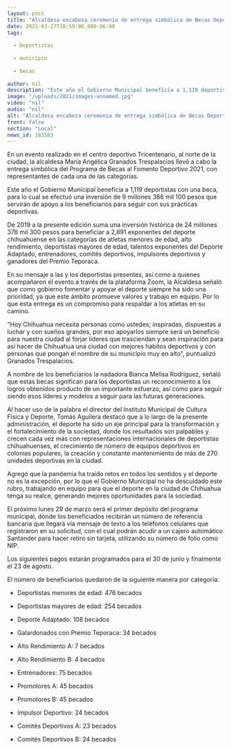 ```yaml
---
layout: post
title: "Alcaldesa encabeza ceremonia de entrega simbólica de Becas Deportivas 2021"
date: 2021-03-27T18:59:00.000-06:00
tags:
  
  - Deportistas
  
  - municipio
  
  - becas
  
author: nil
description: "Este año el Gobierno Municipal beneficia a 1,119 deportistas con una beca, para lo cual se efectuó una inversión de 9 millones 386 mil 100 pesos que servirán de apoyo a los beneficiarios para seguir con sus prácticas deportivas."
image: "/uploads/2021/images-unnamed.jpg"
video: "nil"
audio: "nil"
alt: "Alcaldesa encabeza ceremonia de entrega simbólica de Becas Deportivas 2021"
front: false
section: "Local"
news_id: 183583
---
```


En un evento realizado en el centro deportivo Tricentenario, al norte de la ciudad, la alcaldesa María Angélica Granados Trespalacios llevó a cabo la entrega simbólica del Programa de Becas al Fomento Deportivo 2021, con representantes de cada una de las categorías.

 

Este año el Gobierno Municipal beneficia a 1,119 deportistas con una beca, para lo cual se efectuó una inversión de 9 millones 386 mil 100 pesos que servirán de apoyo a los beneficiarios para seguir con sus prácticas deportivas.

 

De 2019 a la presente edición suma una inversión histórica de 24 millones 378 mil 300 pesos para beneficiar a 2,891 exponentes del deporte chihuahuense en las categorías de atletas menores de edad, alto rendimiento, deportistas mayores de edad, talentos exponentes del Deporte Adaptado, entrenadores, comités deportivos, impulsores deportivos y ganadores del Premio Teporaca.

 

En su mensaje a las y los deportistas presentes, así como a quienes acompañaron el evento a través de la plataforma Zoom, la Alcaldesa señaló que como gobierno fomentar y apoyar el deporte siempre ha sido una prioridad, ya que este ámbito promueve valores y trabajo en equipo. Por lo que esta entrega es un compromiso para respaldar a los atletas en su camino.

 

"Hoy Chihuahua necesita personas como ustedes; inspiradas, dispuestas a luchar y con sueños grandes, por eso apoyarlos siempre será un beneficio para nuestra ciudad al forjar líderes que trasciendan y sean inspiración para así hacer de Chihuahua una ciudad con mejores hábitos deportivos y con personas que pongan el nombre de su municipio muy en alto", puntualizó Granados Trespalacios.

 

A nombre de los beneficiarios la nadadora Bianca Melisa Rodríguez, señaló que estas becas significan para los deportistas un reconocimiento a los logros obtenidos producto de un importante esfuerzo, así como para seguir siendo esos líderes y modelos a seguir para las futuras generaciones.

 

Al hacer uso de la palabra el director del Instituto Municipal de Cultura Física y Deporte, Tomás Aguilera destacó que a lo largo de la presente administración, el deporte ha sido un eje principal para la transformación y el fortalecimiento de la sociedad, donde los resultados son palpables y crecen cada vez más con representaciones internacionales de deportistas chihuahuenses, el crecimiento de número de equipos deportivos en colonias populares, la creación y constante mantenimiento de más de 270 unidades deportivas en la ciudad.

 

Agregó que la pandemia ha traído retos en todos los sentidos y el deporte no es la excepción, por lo que el Gobierno Municipal no ha descuidado este rubro, trabajando en equipo para que el deporte en la ciudad de Chihuahua tenga su realce, generando mejores oportunidades para la sociedad.

 

El próximo lunes 29 de marzo será el primer depósito del programa municipal, donde los beneficiados recibirán un número de referencia bancaria que llegará vía mensaje de texto a los teléfonos celulares que registraron en su solicitud, con el cual podrán acudir a un cajero automático Santander para hacer retiro sin tarjeta, utilizando su número de folio como NIP.

 

Los siguientes pagos estarán programados para el 30 de junio y finalmente el 23 de agosto.

 

El número de beneficiarios quedaron de la siguiente manera por categoría:

- Deportistas menores de edad: 476 becados

- Deportistas mayores de edad: 254 becados

-  Deporte Adaptado: 108 becados

- Galardonados con Premio Teporaca: 34 becados

-  Alto Rendimiento A: 7 becados

-  Alto Rendimiento B: 4 becados

-  Entrenadores: 75 becados

-  Promotores A: 45 becados

-  Promotores B: 45 becados

-  Impulsor Deportivo: 24 becados

-  Comités Deportivos A: 23 becados

-  Comités Deportivos B: 24 becados